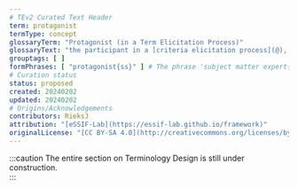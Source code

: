 ```yaml
---
# TEv2 Curated Text Header
term: protagonist
termType: concept
glossaryTerm: "Protagonist (in a Term Elicitation Process)"
glossaryText: "the participant in a [criteria elicitation process](@), that has the [concept](@) (or other [semantic unit](@)) in his/her mind for which the process aims to make the criterion explicit that this person uses to determine what is, and what is not, an instance (example) of that [concept](@)."
grouptags: [ ]
formPhrases: [ "protagonist{ss}" ] # The phrase 'subject matter expert{ss}' is already taken by 'domain expert{ss}'
# Curation status
status: proposed
created: 20240202
updated: 20240202
# Origins/Acknowledgements
contributors: RieksJ
attribution: "[eSSIF-Lab](https://essif-lab.github.io/framework)"
originalLicense: "[CC BY-SA 4.0](http://creativecommons.org/licenses/by-sa/4.0/?ref=chooser-v1)"
---
```


:::caution
The entire section on Terminology Design is still under construction.<br/>
:::
